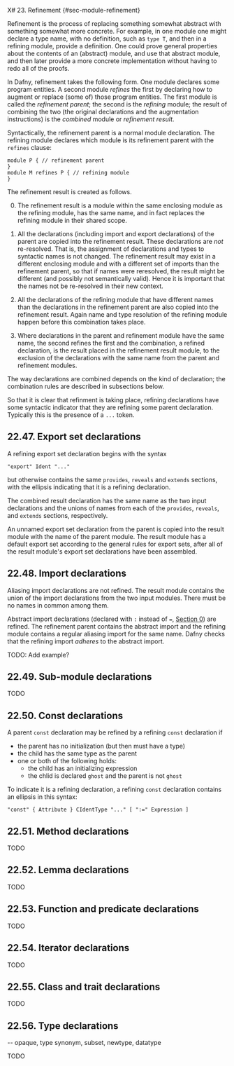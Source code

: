 X# 23. Refinement {#sec-module-refinement}

Refinement is the process of replacing something somewhat abstract with something somewhat more concrete.
For example, in one module one might declare a type name, with no definition,
such as `type T`, and then in a refining module, provide a definition. 
One could prove general properties about the contents of an (abstract) module,
and use that abstract module, and then later provide a more concrete implementation without having to redo all of the proofs.

In Dafny, refinement takes the following form. One module
declares some program entities. A second module _refines_ the first by
declaring how to augment or replace (some of) those program entities.
The first module is called the _refinement parent_; the second is the
_refining_ module; the result of combining the two (the original declarations
and the augmentation instructions) is the _combined_ module or _refinement result_.

Syntactically, the refinement parent is a normal module declaration.
The refining module declares which module is its refinement parent with the
`refines` clause:
```
module P { // refinement parent
}
module M refines P { // refining module
}
```

The refinement result is created as follows.

0) The refinement result is a module within the same enclosing module as the
refining module, has the same name, and in fact replaces the refining module  in their shared scope.

1) All the declarations (including import and export declarations) of the parent are copied into the refinement result.
These declarations are _not_ re-resolved. That is, the assignment of 
declarations and types to syntactic names is not changed. The refinement 
result may exist in a different enclosing module and with a different set of
imports than the refinement parent, so that if names were reresolved, the 
result might be different (and possibly not semantically valid).
Hence it is important that the names not be re-resolved in their new context.

2) All the declarations of the refining module that have different names
than the declarations in the refinement parent are also copied into the 
refinement result. Again name and type resolution of the refining module
happen before this combination takes place.

3) Where declarations in the parent and refinement module have the same name,
the second refines the first and the combination, a refined declaration, is
the result placed in the refinement result module, to the exclusion of the
declarations with the same name from the parent and refinement modules.

The way declarations are combined depends on the kind of declaration;
the combination rules are described in subsections below.

So that it is clear that refinment is taking place, refining declarations
have some syntactic indicator that they are refining some parent declaration.
Typically this is the presence of a `...` token.

## 22.47. Export set declarations

A refining export set declaration begins with the syntax
```grammar
"export" Ident "..." 
```
but otherwise contains the same `provides`, `reveals` and `extends` sections,
with the ellipsis indicating that it is a refining declaration.

The combined result declaration has the same name as the two input declarations and the unions of names from each of the `provides`, `reveals`, and `extends`
sections, respectively.

An unnamed export set declaration from the parent is copied into the result
module with the name of the parent module. The result module has a default
export set according to the general rules for export sets, after all of 
the result module's export set declarations have been assembled.

## 22.48. Import declarations

Aliasing import declarations are not refined. The result module contains the union
of the import declarations from the two input modules.
There must be no names in common among them.

Abstract import declarations (declared with `:` instead of `=`, [Section 0](#sec-module-abstraction)) are refined. The refinement parent contains the 
abstract import and the refining module contains a regular aliasing
import for the same name. Dafny checks that the refining import _adheres_ to
the abstract import.

TODO: Add example?
## 22.49. Sub-module declarations

TODO

## 22.50. Const declarations

A parent `const` declaration may be refined by a refining `const` declaration
if

* the parent has no initialization (but then must have a type)
* the child has the same type as the parent
* one or both of the following holds:
   * the child has an initializing expression
   * the chlid is declared `ghost` and the parent is not `ghost`

To indicate it is a refining declaration, a refining `const` declaration
contains an ellipsis in this syntax:
```grammar
"const" { Attribute } CIdentType "..." [ ":=" Expression ]
```

## 22.51. Method declarations

TODO

## 22.52. Lemma declarations

TODO

## 22.53. Function and predicate declarations

TODO

## 22.54. Iterator declarations

TODO

## 22.55. Class and trait declarations

TODO

## 22.56. Type declarations
-- opaque, type synonym, subset, newtype, datatype

TODO

